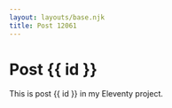 ```yaml
---
layout: layouts/base.njk
title: Post 12061
---
```


# Post {{ id }}

This is post {{ id }} in my Eleventy project.
